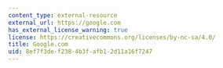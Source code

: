 ```yaml
---
content_type: external-resource
external_url: https://google.com
has_external_license_warning: true
license: https://creativecommons.org/licenses/by-nc-sa/4.0/
title: Google.com
uid: 8ef7f3de-f238-4b3f-afb1-2d11a16f7247
---
```

